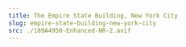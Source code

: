 ```yaml
---
title: The Empire State Building, New York City
slug: empire-state-building-new-york-city
src: ./189A4950-Enhanced-NR-2.avif
---
```

